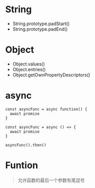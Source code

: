 # String

-   String.prototype.padStart()
-   String.prototype.padEnd()

# Object

-   Object.values()
-   Object.entries()
-   Object.getOwnPropertyDescriptors()

# async

```
const asyncFunc = async function() {
  await promise
}

const asyncFunc = async () => {
  await promise
}

asyncFunc().then()
```

# Funtion

> 允许函数的最后一个参数有尾逗号
